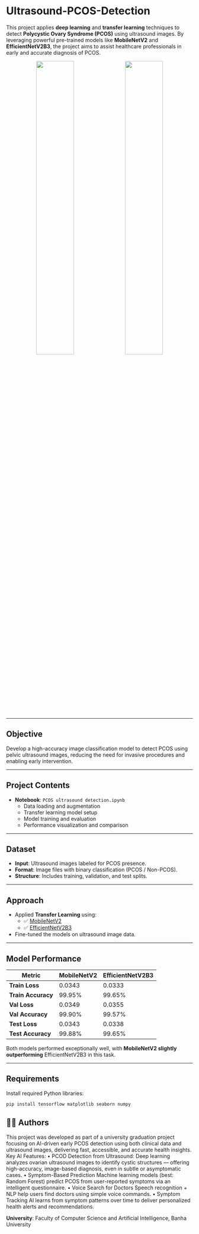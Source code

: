 # Ultrasound-PCOS-Detection

This project applies **deep learning** and **transfer learning** techniques to detect **Polycystic Ovary Syndrome (PCOS)** using ultrasound images. By leveraging powerful pre-trained models like **MobileNetV2** and **EfficientNetV2B3**, the project aims to assist healthcare professionals in early and accurate diagnosis of PCOS.

<p align="center">
  <img src="images/test.png" width="45%" style="margin-right: 10px;"/>
  <img src="images/result.png" width="45%"/>
</p>


---

## Objective

Develop a high-accuracy image classification model to detect PCOS using pelvic ultrasound images, reducing the need for invasive procedures and enabling early intervention.

---

## Project Contents

- **Notebook**: `PCOS ultrasound detection.ipynb`
  - Data loading and augmentation
  - Transfer learning model setup
  - Model training and evaluation
  - Performance visualization and comparison

---

## Dataset

- **Input**: Ultrasound images labeled for PCOS presence.
- **Format**: Image files with binary classification (PCOS / Non-PCOS).
- **Structure**: Includes training, validation, and test splits.

---

## Approach

- Applied **Transfer Learning** using:
  - ✅ [MobileNetV2](https://arxiv.org/abs/1801.04381)
  - ✅ [EfficientNetV2B3](https://arxiv.org/abs/2104.00298)
- Fine-tuned the models on ultrasound image data.

---

## Model Performance

| Metric            | MobileNetV2 | EfficientNetV2B3 |
|-------------------|-------------|------------------|
| **Train Loss**     | 0.0343      | 0.0333           |
| **Train Accuracy** | 99.95%      | 99.65%           |
| **Val Loss**       | 0.0349      | 0.0355           |
| **Val Accuracy**   | 99.90%      | 99.57%           |
| **Test Loss**      | 0.0343      | 0.0338           |
| **Test Accuracy**  | 99.88%      | 99.65%           |

Both models performed exceptionally well, with **MobileNetV2 slightly outperforming** EfficientNetV2B3 in this task.

---

## Requirements

Install required Python libraries:

```bash
pip install tensorflow matplotlib seaborn numpy
```

## 👩‍🔬 Authors

This project was developed as part of a university graduation project focusing on AI-driven early PCOS detection using both clinical data and ultrasound images, delivering fast, accessible, and accurate health insights.
 Key AI Features:
• PCOD Detection from Ultrasound:
 Deep learning analyzes ovarian ultrasound images to identify cystic structures — offering high-accuracy, image-based diagnosis, even in subtle or asymptomatic cases.
• Symptom-Based Prediction
Machine learning models (best: Random Forest) predict PCOS from user-reported symptoms via an intelligent questionnaire.
• Voice Search for Doctors
 Speech recognition + NLP help users find doctors using simple voice commands.
• Symptom Tracking
AI learns from symptom patterns over time to deliver personalized health alerts and recommendations.

**University**: Faculty of Computer Science and Artificial Intelligence, Banha University



